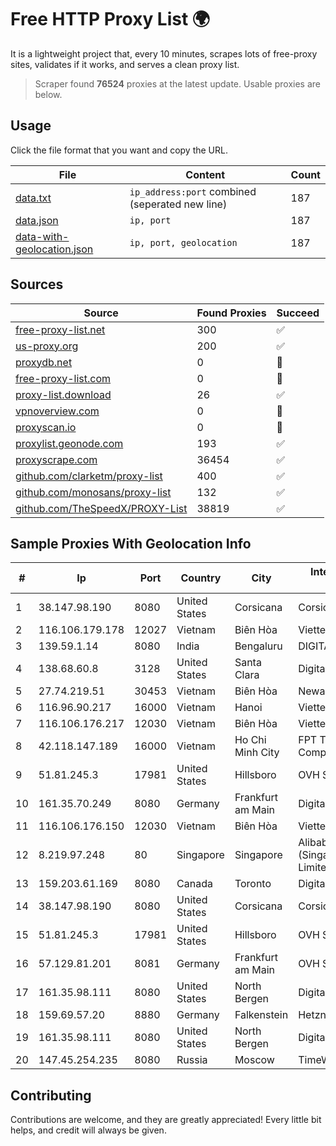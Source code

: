 
# Free HTTP Proxy List 🌍

It is a lightweight project that, every 10 minutes, scrapes lots of free-proxy sites, validates if it works, and serves a clean proxy list.


> Scraper found **76524** proxies at the latest update. Usable proxies are below.

## Usage

Click the file format that you want and copy the URL.


|File|Content|Count|
|----|-------|-----|
|[data.txt](https://raw.githubusercontent.com/themiralay/Proxy-List-World/master/data.txt)|`ip_address:port` combined (seperated new line)|187|
|[data.json](https://raw.githubusercontent.com/themiralay/Proxy-List-World/master/data.json)|`ip, port`|187|
|[data-with-geolocation.json](https://raw.githubusercontent.com/themiralay/Proxy-List-World/master/data-with-geolocation.json)|`ip, port, geolocation`|187|

## Sources

|Source|Found Proxies|Succeed|
|------|-------------|-------|
|[free-proxy-list.net](https://free-proxy-list.net)|300|✅|
|[us-proxy.org](https://www.us-proxy.org)|200|✅|
|[proxydb.net](http://proxydb.net)|0|🚫|
|[free-proxy-list.com](https://free-proxy-list.com/?page=&port=&type%5B%5D=http&type%5B%5D=https&up_time=0&search=Search)|0|🚫|
|[proxy-list.download](https://www.proxy-list.download/HTTP)|26|✅|
|[vpnoverview.com](https://vpnoverview.com/privacy/anonymous-browsing/free-proxy-servers)|0|🚫|
|[proxyscan.io](https://www.proxyscan.io)|0|🚫|
|[proxylist.geonode.com](https://proxylist.geonode.com/api/proxy-list?limit=300&page=1&sort_by=lastChecked&sort_type=desc&protocols=http,https)|193|✅|
|[proxyscrape.com](https://api.proxyscrape.com/v2/?request=displayproxies&protocol=http&timeout=10000&country=all&ssl=all&anonymity=all)|36454|✅|
|[github.com/clarketm/proxy-list](https://raw.githubusercontent.com/clarketm/proxy-list/master/proxy-list-raw.txt)|400|✅|
|[github.com/monosans/proxy-list](https://raw.githubusercontent.com/monosans/proxy-list/main/proxies/http.txt)|132|✅|
|[github.com/TheSpeedX/PROXY-List](https://raw.githubusercontent.com/TheSpeedX/PROXY-List/master/http.txt)|38819|✅|


## Sample Proxies With Geolocation Info

|#|Ip|Port|Country|City|Internet Service Provider|
|-|--|----|-------|----|-------------------------|
|1|38.147.98.190|8080|United States|Corsicana|Corsicana ISD|
|2|116.106.179.178|12027|Vietnam|Biên Hòa|Viettel Corporation|
|3|139.59.1.14|8080|India|Bengaluru|DIGITALOCEAN|
|4|138.68.60.8|3128|United States|Santa Clara|DigitalOcean, LLC|
|5|27.74.219.51|30453|Vietnam|Biên Hòa|Newass2011xDSLHN|
|6|116.96.90.217|16000|Vietnam|Hanoi|Viettel Corporation|
|7|116.106.176.217|12030|Vietnam|Biên Hòa|Viettel Corporation|
|8|42.118.147.189|16000|Vietnam|Ho Chi Minh City|FPT Telecom Company|
|9|51.81.245.3|17981|United States|Hillsboro|OVH SAS|
|10|161.35.70.249|8080|Germany|Frankfurt am Main|DigitalOcean, LLC|
|11|116.106.176.150|12030|Vietnam|Biên Hòa|Viettel Corporation|
|12|8.219.97.248|80|Singapore|Singapore|Alibaba Cloud (Singapore) Private Limited|
|13|159.203.61.169|8080|Canada|Toronto|DigitalOcean, LLC|
|14|38.147.98.190|8080|United States|Corsicana|Corsicana ISD|
|15|51.81.245.3|17981|United States|Hillsboro|OVH SAS|
|16|57.129.81.201|8081|Germany|Frankfurt am Main|OVH SAS|
|17|161.35.98.111|8080|United States|North Bergen|DigitalOcean, LLC|
|18|159.69.57.20|8880|Germany|Falkenstein|Hetzner Online GmbH|
|19|161.35.98.111|8080|United States|North Bergen|DigitalOcean, LLC|
|20|147.45.254.235|8080|Russia|Moscow|TimeWeb LLC|



## Contributing

Contributions are welcome, and they are greatly appreciated! Every
little bit helps, and credit will always be given.

